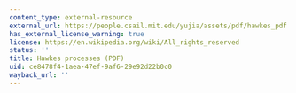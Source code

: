 ```yaml
---
content_type: external-resource
external_url: https://people.csail.mit.edu/yujia/assets/pdf/hawkes_pdf.pdf
has_external_license_warning: true
license: https://en.wikipedia.org/wiki/All_rights_reserved
status: ''
title: Hawkes processes (PDF)
uid: ce8478f4-1aea-47ef-9af6-29e92d22b0c0
wayback_url: ''
---
```

